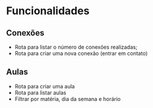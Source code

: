 # Funcionalidades

## Conexões

- Rota para listar o número de conexões realizadas;
- Rota para criar uma nova conexão (entrar em contato)

## Aulas

- Rota para criar uma aula
- Rota para listar aulas
- Filtrar por matéria, dia da semana e horário
